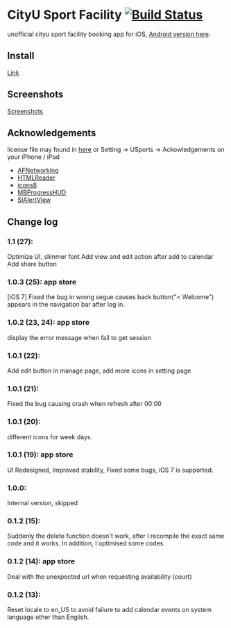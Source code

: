 # CityU Sport Facility [![Build Status](https://travis-ci.org/Aahung/cityu-sports.svg?branch=master)](https://travis-ci.org/Aahung/cityu-sports)
unofficial cityu sport facility booking app for iOS, [Android version here](https://github.com/Aahung/cityu-sports-android).

## Install
[Link](https://xinhong.me/cityu-sport-facility/)

## Screenshots
[Screenshots](https://github.com/Aahung/cityu-sports/tree/master/screenshots)

## Acknowledgements
license file may found in [here](CityU-Sport-Facility/licenses) or Setting -> USports -> Ackowledgements on your iPhone / iPad

* [AFNetworking](https://github.com/AFNetworking/AFNetworking)
* [HTMLReader](https://github.com/nolanw/HTMLReader)
* [icons8](http://icons8.com)
* [MBProgressHUD](https://github.com/jdg/MBProgressHUD)
* [SIAlertView](https://github.com/Sumi-Interactive/SIAlertView)

## Change log

### 1.1 (27):
Optimize UI, slimmer font
Add view and edit action after add to calendar
Add share button

### 1.0.3 (25): app store
[iOS 7] Fixed the bug in wrong segue causes back button("< Welcome") appears in the navigation bar after log in. 

### 1.0.2 (23, 24): app store
display the error message when fail to get session

### 1.0.1 (22):
Add edit button in manage page,
add more icons in setting page

### 1.0.1 (21): 
Fixed the bug causing crash when refresh after 00:00

### 1.0.1 (20): 
different icons for week days.

### 1.0.1 (19): app store
UI Redesigned,
Improved stability,
Fixed some bugs,
iOS 7 is supported.

### 1.0.0:
Internal version, skipped

### 0.1.2 (15): 
Suddenly the delete function doesn't work, after I recompile the exact same code and it works. 
In addition, I optimised some codes.

### 0.1.2 (14): app store
Deal with the unexpected url when requesting availability (court)

### 0.1.2 (13):
Reset locale to en_US to avoid failure to add calendar events on system language other than English.
